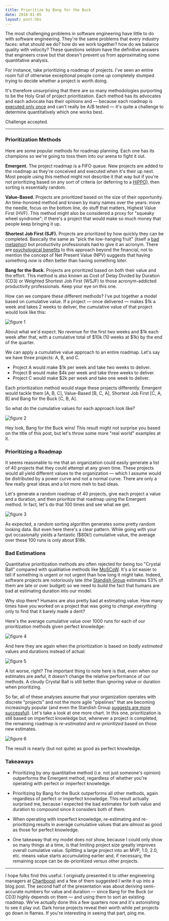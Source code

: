 ```yaml
---
title: Prioritize by Bang for the Buck
date: 2018-01-05
layout: post.hbs
---
```


The most challenging problems in software engineering have little to do with software engineering. They're the same problems that every industry faces: what should we do? how do we work together? how do we balance quality with velocity? These questions seldom have the definitive answers that engineers crave but that doesn't prevent us from approximating some quantitative analysis.

For instance, take prioritizing a roadmap of projects. I've seen an entire room full of otherwise exceptional people come up completely stumped trying to decide whether a project is worth doing.

It's therefore unsurprising that there are so many methodologies purporting to be the Holy Grail of project prioritization. Each method has its advocates and each advocate has their opinions and — because each roadmap is [executed only once](https://www.poetryfoundation.org/poems/44272/the-road-not-taken) and can't really be A/B tested — it's quite a challenge to determine quantitatively which one works best.

Challenge accepted.

---

### Prioritization Methods

Here are some popular methods for roadmap planning. Each one has its champions so we're going to toss them into our arena to fight it out.

**Emergent.** The project roadmap is a FIFO queue. New projects are added to the roadmap as they're conceived and executed when it's their up next. Most people using this method might not describe it that way but if you're not prioritizing based on any sort of criteria (or deferring to a [HiPPO](https://community.uservoice.com/blog/highest-paid-persons-opinion/)), then sorting is essentially random.

**Value-Based.** Projects are prioritized based on the size of their opportunity. An time-honored method and known by many names over the years: move the needle, focus on the bottom line, do stuff that matters, Highest Value First (HVF). This method might also be considered a proxy for "squeaky wheel syndrome"; if there's a project that would make so much money that people keep bringing it up.

**Shortest Job First (SJF).** Projects are prioritized by how quickly they can be completed. Basically the same as "pick the low-hanging fruit" (itself a [bad metaphor](https://stanifesto.com/bad-metaphors-in-activism/)) but productivity professionals had to give it an acronym. There are [psychological benefits](https://stanifesto.com/what-we-mean-when-we-say-iterative/) to this approach beyond the financial, not to mention the concept of Net Present Value (NPV) suggests that having something *now* is often better than having something *later*.

**Bang for the Buck.** Projects are prioritized based on both their value and the effort. This method is also known as Cost of Delay Divided by Duration (CD3) or Weighted Shortest Job First (WSJF) to those acronym-addicted productivity professionals. Keep your eye on this one.

How can we compare these different methods? I've put together a model based on cumulative value. If a project — once delivered — makes $1k a week and takes 2 weeks to deliver, the cumulative value of that project would look like this:

![figure 1](http://assets.stanifesto.com/images/2018/1/fig1.jpg)

About what we'd expect. No revenue for the first two weeks and $1k each week after that, with a cumulative total of $10k (10 weeks at $1k) by the end of the quarter.

We can apply a cumulative value approach to an entire roadmap. Let's say we have three projects: A, B, and C.

- Project A would make $1k per week and take two weeks to deliver.
- Project B would make $4k per week and take three weeks to deliver.
- Project C would make $2k per week and take one week to deliver.

Each prioritization method would stage these projects differently. Emergent would tackle them [A, B, C], Value-Based [B, C, A], Shortest Job First [C, A, B] and Bang for the Buck [C, B, A].

So what do the cumulative values for each approach look like?

![figure 2](http://assets.stanifesto.com/images/2018/1/fig2.jpg)

Hey look, Bang for the Buck wins! This result might not surprise you based on the title of this post, but let's throw some more "real world" examples at it.

### Prioritizing a Roadmap

It seems reasonable to me that an organization could easily generate a list of 40 projects that they could attempt at any given time. These projects would all yield different values to the organization — which I assume would be distributed by a power curve and not a normal curve. There are only a few really great ideas and a lot more meh to bad ideas.

Let's generate a random roadmap of 40 projects, give each project a value and a duration, and then prioritize that roadmap using the Emergent method. In fact, let's do that 100 times and see what we get.

![figure 3](http://assets.stanifesto.com/images/2018/1/fig3.jpg)

As expected, a random sorting algorithm generates some pretty random looking data. But even here there's a clear pattern. While going with your gut occasionally yields a fantastic ($80k!) cumulative value, the average over these 100 runs is only about $18k.

### Bad Estimations

Quantitative prioritization methods are often rejected for being too "Crystal Ball" compared with qualitiative methods like [MoSCoW](https://www.agilebusiness.org/content/moscow-prioritisation-0). It's a lot easier to tell if something is urgent or not urgent than how long it might take. Indeed, software projects are notoriously late (the [Standish Group](https://speedandfunction.com/look-25-years-software-projects-can-learn/) estimates 53% of them are late or over budget) so we need to build the fact that humans are bad at estimating duration into our model.

Why stop there? Humans are also pretty bad at estimating value. How many times have you worked on a project that was going to *change everything* only to find that it barely made a dent?

Here's the average cumulative value over 1000 runs for each of our prioritization methods given perfect knowledge:

![figure 4](http://assets.stanifesto.com/images/2018/1/fig4.jpg)

And here they are again when the prioritization is based on *badly estimated* values and durations instead of actual:

![figure 5](http://assets.stanifesto.com/images/2018/1/fig5.jpg)

A lot worse, right? The important thing to note here is that, even when our estimates are awful, it doesn't change the relative performance of our methods. A cloudy Crystal Ball is still better than ignoring value or duration when prioritizing.

So far, all of these analyses assume that your organization operates with discrete "projects" and not the more agile "pipelines" that are becoming increasingly popular (and even the Standish Group [suggests are more successful](https://www.infoq.com/articles/standish-chaos-2015)). Let's take a look at one more chart. In this one, prioritization is still based on imperfect knowledge but, whenever a project is completed, the remaining roadmap is *re-estimated* and *re-prioritized* based on those new estimates.

![figure 6](http://assets.stanifesto.com/images/2018/1/fig6.jpg)

The result is nearly (but not quite) as good as perfect knowledge.

### Takeaways

- Prioritizing by *any* quantitative method (i.e. not just someone's opinion) outperforms the Emergent method, regardless of whether you're operating with perfect or imperfect knowledge.

- Prioritizing by Bang for the Buck outperforms all other methods, again regardless of perfect or imperfect knowledge. This result actually surprised me, because I expected the bad estimates for both value and duration to compound since it considers both of them.

- When operating with imperfect knowledge, re-estimating and re-prioritizing results in average cumulative values that are *almost* as good as those for perfect knowledge.

- One takeaway that my model does *not* show, because I could only show so many things at a time, is that limiting project size greatly improves overall cumulative value. Splitting a large project into an MVP, 1.0, 2.0, etc. means value starts accumulating earlier and, if necessary, the remaining scope can be de-prioritized versus other projects.

---

I hope folks find this useful. I originally presented it to other engineering managers at [Chartboost](http://chartboost.com) and a few of them suggested I write it up into a blog post. The second half of the presentation was about deriving semi-accurate numbers for value and duration — since Bang for the Buck (or CD3) highly depends on them — and using them to sort an existing roadmap. We've actually done this a few quarters now and it's astonishing to see it play out. Dark horse projects reveal their worth while pet projects go down in flames. If you're interesting in seeing that part, ping me.